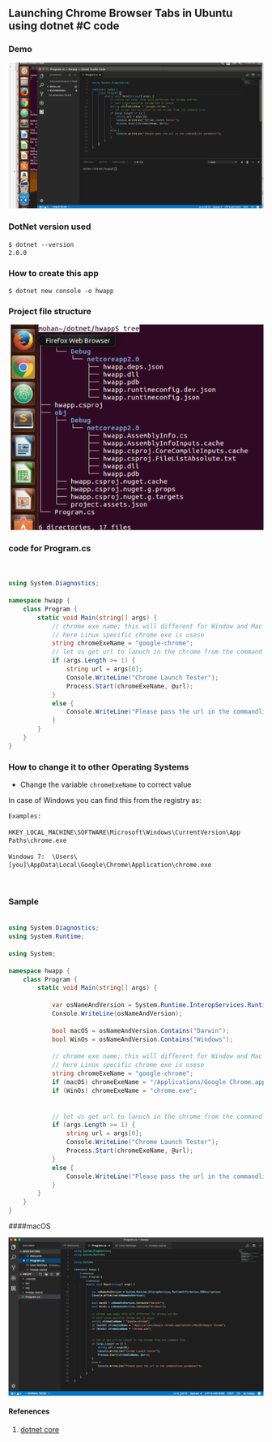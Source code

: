 ## Launching Chrome Browser Tabs in Ubuntu using dotnet #C code


### Demo

![chrome dot net](./img/chrome-dotnet-1.gif)

### DotNet version used 

``` 
$ dotnet --version
2.0.0

```

### How to create this app

```
$ dotnet new console -o hwapp

```

### Project file structure

![project file structure](./img/prj-folder.png)



### code for Program.cs

```c#


using System.Diagnostics;

namespace hwapp {
    class Program {
        static void Main(string[] args) {
            // chrome exe name; this will different for Window and Mac
            // here Linux specific chrome exe is usese
            string chromeExeName = "google-chrome"; 
            // let us get url to lanuch in the chrome from the command line
            if (args.Length >= 1) {
                string url = args[0];
                Console.WriteLine("Chrome Launch Tester");
                Process.Start(chromeExeName, @url);
            }
            else {
                Console.WriteLine("Please pass the url in the commandline parameter");
            }
        }
    }
}
```

### How to change it to other Operating Systems

- Change the variable ```chromeExeName``` to correct value

In case of Windows you can find this from the registry as:

```
Examples:

HKEY_LOCAL_MACHINE\SOFTWARE\Microsoft\Windows\CurrentVersion\App Paths\chrome.exe

Windows 7:  \Users\[you]\AppData\Local\Google\Chrome\Application\chrome.exe



```

### Sample

```C#

using System.Diagnostics;
using System.Runtime;

using System;

namespace hwapp {
    class Program {
        static void Main(string[] args) {
            
            var osNameAndVersion = System.Runtime.InteropServices.RuntimeInformation.OSDescription;
            Console.WriteLine(osNameAndVersion);

            bool macOS = osNameAndVersion.Contains("Darwin");
            bool WinOs = osNameAndVersion.Contains("Windows");
            
            // chrome exe name; this will different for Window and Mac
            // here Linux specific chrome exe is usese
            string chromeExeName = "google-chrome"; 
            if (macOS) chromeExeName = "/Applications/Google Chrome.app/Contents/MacOS/Google Chrome";
            if (WinOs) chromeExeName = "chrome.exe";
            

            // let us get url to lanuch in the chrome from the command line
            if (args.Length >= 1) {
                string url = args[0];
                Console.WriteLine("Chrome Launch Tester");
                Process.Start(chromeExeName, @url);
            }
            else {
                Console.WriteLine("Please pass the url in the commandline parameter");
            }
        }
    }
}

```

####macOS


![mac dotnet](./img/mac-dotnet.png)

#### Refenences

1. [dotnet core](https://www.microsoft.com/net/core#macos)
